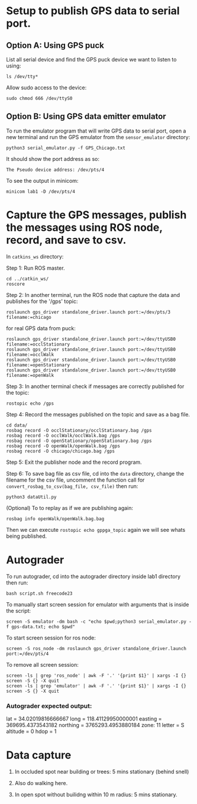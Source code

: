# Setup to publish GPS data to serial port.

## Option A: Using GPS puck
List all serial device and find the GPS puck device we want to listen to using:
```
ls /dev/tty*
```

Allow sudo access to the device:
```
sudo chmod 666 /dev/ttyS0
```

## Option B: Using GPS data emitter emulator
To run the emulator program that will write GPS data to serial port, open a new terminal and run the GPS emulator from the `sensor_emulator` directory:
```
python3 serial_emulator.py -f GPS_Chicago.txt
```

It should show the port address as so:
```
The Pseudo device address: /dev/pts/4
```

To see the output in minicom:
```
minicom lab1 -D /dev/pts/4
```

# Capture the GPS messages, publish the messages using ROS node, record, and save to csv.

In `catkins_ws` directory:  

Step 1: Run ROS master.
```
cd ../catkin_ws/
roscore
```

Step 2: In another terminal, run the ROS node that capture the data and publishes for the '/gps' topic:
```
roslaunch gps_driver standalone_driver.launch port:=/dev/pts/3 filename:=chicago
```

for real GPS data from puck:
```
roslaunch gps_driver standalone_driver.launch port:=/dev/ttyUSB0 filename:=occlStationary
roslaunch gps_driver standalone_driver.launch port:=/dev/ttyUSB0 filename:=occlWalk
roslaunch gps_driver standalone_driver.launch port:=/dev/ttyUSB0 filename:=openStationary
roslaunch gps_driver standalone_driver.launch port:=/dev/ttyUSB0 filename:=openWalk
```

Step 3: In another terminal check if messages are correctly published for the topic:
```
rostopic echo /gps
```

Step 4: Record the messages published on the topic and save as a bag file.
```
cd data/
rosbag record -O occlStationary/occlStationary.bag /gps
rosbag record -O occlWalk/occlWalk.bag /gps
rosbag record -O openStationary/openStationary.bag /gps
rosbag record -O openWalk/openWalk.bag /gps
rosbag record -O chicago/chicago.bag /gps
```

Step 5: Exit the publisher node and the record program.

Step 6: To save bag file as csv file, cd into the `data` directory, change the filename for the csv file,
uncomment the function call for `convert_rosbag_to_csv(bag_file, csv_file)`
 then run:
```
python3 dataUtil.py
```

(Optional) To to replay as if we are publishing again:
```
rosbag info openWalk/openWalk.bag.bag 
```

Then we can execute `rostopic echo gppga_topic` again we will see whats being published.
# Autograder
To run autograder, cd into the autograder directory inside lab1 directory then run:
```
bash script.sh freecode23
```

To manually start screen session for emulator with arguments that is inside the script:
```
screen -S emulator -dm bash -c "echo $pwd;python3 serial_emulator.py -f gps-data.txt; echo $pwd"
```
To start screen session for ros node:
```
screen -S ros_node -dm roslaunch gps_driver standalone_driver.launch port:=/dev/pts/4
```

To remove all screen session:
```
screen -ls | grep 'ros_node' | awk -F '.' '{print $1}' | xargs -I {} screen -S {} -X quit
screen -ls | grep 'emulator' | awk -F '.' '{print $1}' | xargs -I {} screen -S {} -X quit
```
### Autograder expected output:
lat = 34.02019816666667
long = 118.41129950000001
easting = 369695.4373543182
northing = 3765293.4953880184
zone: 11
letter = S
altitude = 0
hdop = 1

# Data capture

1. In occluded spot near building or trees: 5 mins stationary (behind snell)
2. Also do walking here.

3. In open spot without builidng within 10 m radius: 5 mins stationary.

